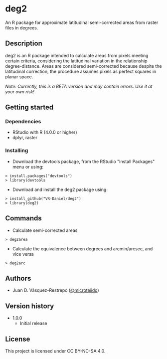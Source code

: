 # deg2

An R package for approximate latitudinal semi-corrected areas from raster files in degrees.

## Description

deg2 is an R package intended to calculate areas from pixels meeting certain criteria, considering the latitudinal variation in the relationship degree-distance. Areas are considered semi-corrected because despite the latitudinal correction, the procedure assumes pixels as perfect squares in planar space.

*Note: Currently, this is a BETA version and may contain errors. Use it at your own risk!*

## Getting started

### Dependencies
* RStudio with R (4.0.0 or higher)
* dplyr, raster

### Installing

* Download the devtools package, from the RStudio "Install Packages" menu or using:
```
> install.packages("devtools")
> library(devtools
```
* Download and install the deg2 package using:
```
> install_github("VR-Daniel/deg2")
> library(deg2)
```

## Commands

* Calculate semi-corrected areas
```
> deg2area
```
* Calculate the equivalence between degrees and arcmin/arcsec, and vice versa
```
> deg2arc
```

## Authors

* Juan D. Vásquez-Restrepo ([@microteiido](https://twitter.com/microteiido))

## Version history

* 1.0.0
    * Initial release

## License

This project is licensed under CC BY-NC-SA 4.0.